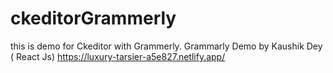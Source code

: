 # ckeditorGrammerly
this is demo for Ckeditor with Grammerly. Grammarly Demo by Kaushik Dey ( React Js)
https://luxury-tarsier-a5e827.netlify.app/
